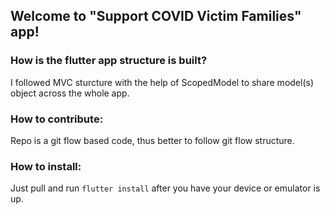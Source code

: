 ## Welcome to "Support COVID Victim Families" app!

### How is the flutter app structure is built?
I followed MVC sturcture with the help of ScopedModel to share model(s) object across the whole app.
### How to contribute:
Repo is a git flow based code, thus better to follow git flow structure.
### How to install:
Just pull and run `flutter install` after you have your device or emulator is up.

